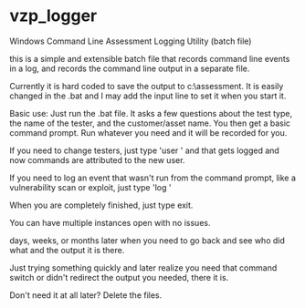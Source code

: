 vzp_logger
==========

Windows Command Line Assessment Logging Utility (batch file)

this is a simple and extensible batch file that records command line events in a log, and records the command line output in a separate file.

Currently it is hard coded to save the output to c:\assessment.  It is easily changed in the .bat and I may add the input line to set it when you start it.

Basic use:
Just run the .bat file. 
It asks a few questions about the test type, the name of the tester, and the customer/asset name.
You then get a basic command prompt.  Run whatever you need and it will be recorded for you.

If you need to change testers, just type 'user <new name>' and that gets logged and now commands are attributed to the new user.

If you need to log an event that wasn't run from the command prompt, like a vulnerability scan or exploit,
just type 'log <event description>'

When you are completely finished, just type exit.

You can have multiple instances open with no issues.

days, weeks, or months later when you need to go back and see who did what and the output it is there.

Just trying something quickly and later realize you need that command switch or didn't redirect the output you needed, there it is.

Don't need it at all later?  Delete the files.
